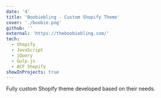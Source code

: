 ```yaml
---
date: '4'
title: 'Boobiebling - Custom Shopify Theme'
cover: './boobie.png'
github: ''
external: 'https://theboobiebling.com/'
tech:
  - Shopify
  - JavaScript
  - jQuery
  - Gulp.js
  - ACF Shopify
showInProjects: true
---
```


Fully custom Shopify theme developed based on their needs.
